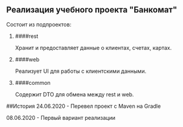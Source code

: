 ## Реализация учебного проекта "Банкомат"

Состоит из подпроектов:
1. ####rest
   
   Хранит и предоставляет данные о клиентах, счетах, картах.
   
2. ####web
   
   Реализует UI для работы с клиентскими данными.
   
3. ####common
   
   Содержит DTO для обмена между rest и web.

##История
24.06.2020 - Перевел проект с Maven на Gradle

08.06.2020 - Первый вариант реализации